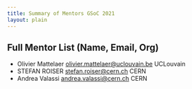 ```yaml
---
title: Summary of Mentors GSoC 2021
layout: plain
---
```


## Full Mentor List (Name, Email, Org)

* Olivier Mattelaer [olivier.mattelaer@uclouvain.be](mailto:olivier.mattelaer@uclouvain.be) UCLouvain
* STEFAN ROISER [stefan.roiser@cern.ch](mailto:stefan.roiser@cern.ch) CERN
* Andrea Valassi [andrea.valassi@cern.ch](mailto:andrea.valassi@cern.ch) CERN
